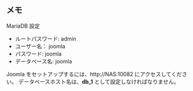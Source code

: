 ## メモ 
MariaDB 設定

- ルートパスワード: admin
- ユーザー名： joomla
- パスワード: joomla
- データベース名: joomla

Joomla をセットアップするには、http://NAS:10082 にアクセスしてください。 データベースホスト名は、**db_1** として設定しなければなりません。
